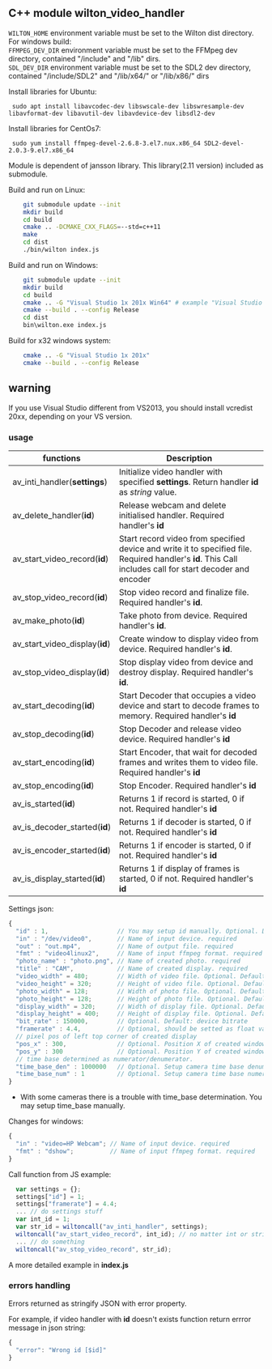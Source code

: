 C++ module wilton_video_handler
------------------

`WILTON_HOME` environment variable must be set to the Wilton dist directory.<br>
For windows build: <br>
`FFMPEG_DEV_DIR` environment variable must be set to the FFMpeg dev directory, contained "/include" and "/lib" dirs.<br>
`SDL_DEV_DIR` environment variable must be set to the SDL2 dev directory, contained "/include/SDL2" and "/lib/x64/" or "/lib/x86/" dirs<br>

Install libraries for Ubuntu:
```
 sudo apt install libavcodec-dev libswscale-dev libswresample-dev libavformat-dev libavutil-dev libavdevice-dev libsdl2-dev 
```

Install libraries for CentOs7:
```
 sudo yum install ffmpeg-devel-2.6.8-3.el7.nux.x86_64 SDL2-devel-2.0.3-9.el7.x86_64
```

Module is dependent of jansson library. This library(2.11 version) included as submodule.

Build and run on Linux:
```bash
    git submodule update --init
    mkdir build
    cd build
    cmake .. -DCMAKE_CXX_FLAGS=--std=c++11
    make
    cd dist
    ./bin/wilton index.js
```

Build and run on Windows:
```bash
    git submodule update --init
    mkdir build
    cd build
    cmake .. -G "Visual Studio 1x 201x Win64" # example "Visual Studio 14 2015 Win64"
    cmake --build . --config Release
    cd dist
    bin\wilton.exe index.js
```

Build for x32 windows system:
```bash
    cmake .. -G "Visual Studio 1x 201x"
    cmake --build . --config Release
```

## warning
If you use Visual Studio different from VS2013, you should install vcredist 20xx, depending on your VS version.

### usage
| functions| Description |
| --- | --- |
| av_inti_handler(**settings**)  | Initialize video handler with specified **settings**. Return handler **id** as *string* value. |
| av_delete_handler(**id**) | Release webcam and delete initialised handler. Required handler's **id** |
| av_start_video_record(**id**)  | Start record video from specified device and write it to specified file. Required handler's **id**. This Call includes call for start decoder and encoder |
| av_stop_video_record(**id**)   | Stop video record and finalize file. Required handler's **id**. |
| av_make_photo(**id**)          | Take photo from device. Required handler's **id**. |
| av_start_video_display(**id**) | Create window to display video from device. Required handler's **id**.|
| av_stop_video_display(**id**)  | Stop display video from device and destroy display. Required handler's **id**. |
| av_start_decoding(**id**) | Start Decoder that occupies a video device and start to decode frames to memory. Required handler's **id** |
| av_stop_decoding(**id**) | Stop Decoder and release video device. Required handler's **id** |
| av_start_encoding(**id**) | Start Encoder, that wait for decoded frames and writes them to video file. Required handler's **id** |
| av_stop_encoding(**id**) | Stop Encoder. Required handler's **id** |
| av_is_started(**id**) | Returns 1 if record is started, 0 if not. Required handler's **id** |
| av_is_decoder_started(**id**) | Returns 1 if decoder is started, 0 if not. Required handler's **id** |
| av_is_encoder_started(**id**) | Returns 1 if encoder is started, 0 if not. Required handler's **id** |
| av_is_display_started(**id**) | Returns 1 if display of frames is started, 0 if not. Required handler's **id** |


Settings json: 
```JavaScript
{
  "id" : 1,                   // You may setup id manually. Optional. Default value 0;
  "in" : "/dev/video0",       // Name of input device. required
  "out" : "out.mp4",          // Name of output file. required  
  "fmt" : "video4linux2",     // Name of input ffmpeg format. required
  "photo_name" : "photo.png", // Name of created photo. required
  "title" : "CAM",            // Name of created display. required           
  "video_width" = 480;        // Width of video file. Optional. Default: width of captured device image
  "video_height" = 320;       // Height of video file. Optional. Default: height of captured device image
  "photo_width" = 128;        // Width of photo file. Optional. Default: width of captured device image
  "photo_height" = 128;       // Height of photo file. Optional. Default: height of captured device image
  "display_width" = 320;      // Width of display file. Optional. Default: width of captured device image
  "display_height" = 400;     // Height of display file. Optional. Default: height of captured device image
  "bit_rate" : 150000,        // Optional. Default: device bitrate
  "framerate" : 4.4,          // Optional, should be setted as float value. Default: 25.0 
  // pixel pos of left top corner of created display
  "pos_x" : 300,              // Optional. Position X of created window. Default: 100
  "pos_y" : 300               // Optional. Position Y of created window. Default: 100
  // time base determined as numerator/denumerator.
  "time_base_den" : 1000000   // Optional. Setup camera time base denumerator. Standart value for Linux: 1000000
  "time_base_num" : 1         // Optional. Setup camera time base numerator. Standart value: 1
}
```
 - With some cameras there is a trouble with time_base determination. You may setup time_base manually.


Changes for windows:
```JavaScript
{
  "in" : "video=HP Webcam"; // Name of input device. required
  "fmt" : "dshow";          // Name of input ffmpeg format. required
}
```


 Call function from JS example:
```JavaScript
  var settings = {};
  settings["id"] = 1;
  settings["framerate"] = 4.4;
  ... // do settings stuff
  var int_id = 1;
  var str_id = wiltoncall("av_inti_handler", settings);
  wiltoncall("av_start_video_record", int_id); // no matter int or string
  ... // do something
  wiltoncall("av_stop_video_record", str_id);
```


A more detailed example in **index.js**


### errors handling

Errors returned as stringify JSON with error property.

For example, if video handler with **id** doesn't exists function return errror message in json string:

```JavaScript
{ 
  "error": "Wrong id [$id]"
}
``` 
